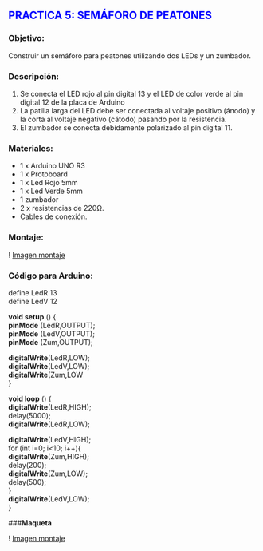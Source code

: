 ## <span style="color:blue; "> **PRACTICA 5: SEMÁFORO DE PEATONES** </span>

### **Objetivo:** 
Construir un semáforo para peatones utilizando dos LEDs y un zumbador.   

### **Descripción:** 
 1. Se conecta el LED rojo al pin digital 13 y el LED de color verde al pin digital 12 de la placa de Arduino 
2. La patilla larga del LED debe ser conectada al voltaje positivo (ánodo) y la corta al voltaje
negativo (cátodo) pasando por la resistencia. 
3. El zumbador se conecta debidamente polarizado al pin digital 11.

### **Materiales:**   
-	1 x Arduino UNO R3 
-	1 x Protoboard 
-	1 x Led Rojo 5mm 
-	1 x Led Verde 5mm 
-	1 zumbador 
-	2 x resistencias de 220Ω.
-	Cables de conexión. 

### **Montaje:**
! [Imagen montaje](img/diseño_practica_5.png )   


### **Código para Arduino:**  

define LedR 13  
define LedV 12   

**void setup** () {       
**pinMode** (LedR,OUTPUT);    
**pinMode** (LedV,OUTPUT);    
**pinMode** (Zum,OUTPUT);    

**digitalWrite**(LedR,LOW);   
**digitalWrite**(LedV,LOW);   
**digitalWrite**(Zum,LOW   
}    

**void loop** () {    
**digitalWrite**(LedR,HIGH);   
delay(5000);   
**digitalWrite**(LedR,LOW);    
  
**digitalWrite**(LedV,HIGH);    
for (int i=0; i&lt;10; i++){     
**digitalWrite**(Zum,HIGH);    
delay(200);    
**digitalWrite**(Zum,LOW);    
delay(500);    
}    
**digitalWrite**(LedV,LOW);    
} 


###**Maqueta**  


! [Imagen montaje](img/Maqueta_5.png)

